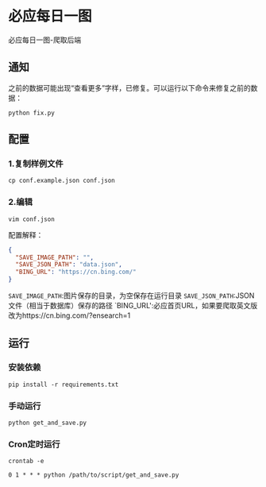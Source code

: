 # 必应每日一图
必应每日一图-爬取后端

## 通知

之前的数据可能出现“查看更多”字样，已修复。可以运行以下命令来修复之前的数据：

```shell
python fix.py
```

## 配置

### 1.复制样例文件

```shell
cp conf.example.json conf.json
```

### 2.编辑

```shell
vim conf.json
```

配置解释：

```json
{
  "SAVE_IMAGE_PATH": "",
  "SAVE_JSON_PATH": "data.json",
  "BING_URL": "https://cn.bing.com/"
}
```

`SAVE_IMAGE_PATH`:图片保存的目录，为空保存在运行目录
`SAVE_JSON_PATH`:JSON文件（相当于数据库）保存的路径
`BING_URL':必应首页URL，如果要爬取英文版改为https://cn.bing.com/?ensearch=1

## 运行

### 安装依赖

````shell
pip install -r requirements.txt
````

### 手动运行

```shell
python get_and_save.py
```

### Cron定时运行
```shell
crontab -e

0 1 * * * python /path/to/script/get_and_save.py
```
